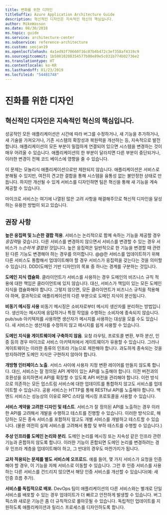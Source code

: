 ```yaml
---
title: 변화를 위한 디자인
titleSuffix: Azure Application Architecture Guide
description: 혁신적인 디자인은 지속적인 혁신의 핵심입니다.
author: MikeWasson
ms.date: 08/30/2018
ms.topic: guide
ms.service: architecture-center
ms.subservice: reference-architecture
ms.custom: seojan19
ms.openlocfilehash: 4a1ed92f70660f16c07b4b472c3ef358af4319c9
ms.sourcegitcommit: 1b50810208354577b00e89e5c031b774b02736e2
ms.translationtype: HT
ms.contentlocale: ko-KR
ms.lasthandoff: 01/23/2019
ms.locfileid: "54481748"
---
```

# <a name="design-for-evolution"></a>진화를 위한 디자인

## <a name="an-evolutionary-design-is-key-for-continuous-innovation"></a>혁신적인 디자인은 지속적인 혁신의 핵심입니다.

성공적인 모든 애플리케이션은 시간에 따라 버그를 수정하거나, 새 기능을 추가하거나, 새 기술을 가져오거나, 기존 시스템의 확장성과 복원력을 개선하는 등, 지속적으로 발전합니다. 애플리케이션의 모든 부분이 밀접하게 연결되어 있으면 시스템을 변경하는 것이 매우 어려울 수 있습니다. 애플리케이션의 한 부분이 달라지면 다른 부분이 중단되거나, 이러한 변경이 전체 코드 베이스에 영향을 줄 수 있습니다.

이 문제는 모놀리식 애플리케이션으로만 제한되지 않습니다. 애플리케이션은 서비스로 분해될 수 있지만, 여전히 견고한 결합을 통해 시스템을 융통성 없는 불안정한 상태로 만듭니다. 하지만 개선될 수 있게 서비스를 디자인하면 팀은 혁신을 통해 새 기능을 계속 제공할 수 있습니다.

마이크로 서비스는 여기에 나열된 많은 고려 사항을 해결해주므로 혁신적 디자인을 달성하는 유용한 방법이 되고 있습니다.

## <a name="recommendations"></a>권장 사항

**높은 응집력 및 느슨한 결합 적용**. 서비스는 논리적으로 함께 속하는 기능을 제공할 경우 *응집력*을 갖습니다. 다른 서비스를 변경하지 않으면서 서비스를 변경할 수 있는 경우 서비스가 *느슨하게 결합된* 것입니다. 높은 응집력은 일반적으로 한 기능을 변경할 때 관련된 다른 기능도 변경해야 하는 경우를 의미합니다. @@한 서비스를 업데이트하기 위해 다른 서비스도 통합해서 업데이트해야 할 경우 서비스가 응집력을 갖는다는 것을 의미할 수 있습니다. DDD(도메인 기반 디자인)의 목표 중 하나는 경계를 구분하는 것입니다.

**도메인 지식 캡슐화**. 클라이언트가 서비스를 사용하는 경우 도메인의 비즈니스 규칙 적용에 대한 책임은 클라이언트에 있지 않습니다. 대신, 서비스가 책임이 있는 모든 도메인 지식을 캡슐화해야 합니다. 그렇지 않으면, 모든 클라이언트가 비즈니스 규칙을 적용해야 하며, 결과적으로 애플리케이션의 다른 부분으로 도메인 지식이 분산됩니다.

**비동기 메시징 사용** 비동기 메시징은 소비자로부터 메시지 생산자를 분리하는 방법입니다. 생산자는 메시지에 응답하거나 특정 작업을 수행하는 소비자에 종속되지 않습니다. pub/sub 아키텍처를 사용하면 생산자가 메시지를 사용하는 대상을 모를 수도 있습니다. 새 서비스는 생산자를 수정하지 않고 메시지를 쉽게 사용할 수 있습니다.

**도메인 지식을 게이트웨이에 구축하지 않음**. 요청 라우팅, 프로토콜 변환, 부하 분산, 인증 등의 경우 마이크로 서비스 아키텍처에서 게이트웨이가 유용할 수 있습니다. 그러나 게이트웨이는 이러한 종류의 인프라 기능으로 제한해야 합니다. 과도하게 종속되는 것을 방지하려면 도메인 지식은 구현하지 않아야 합니다.

**개방형 인터페이스 노출**. 서비스 사이에 사용자 지정 변환 레이어를 만들지 않도록 합니다. 대신, 서비스는 잘 정의된 API 계약이 있는 API를 노출해야 합니다. 이전 버전과의 호환성을 유지하면서 API를 확장할 수 있도록 API 버전을 관리해야 합니다. 이런 방식으로 의존하는 모든 업스트림 서비스에 대한 업데이트를 통합하지 않고도 서비스를 업데이트할 수 있습니다. 공용 서비스는 HTTP를 통해 RESTful API를 노출해야 합니다. 백 엔드 서비스는 성능상의 이유로 RPC 스타일 메시징 프로토콜을 사용할 수 있습니다.

**서비스 계약을 고려한 디자인 및 테스트**. 서비스가 잘 정의된 API를 노출하는 경우 이러한 API를 고려해서 개발을 수행하고 테스트를 진행할 수 있습니다. 이러한 방식으로, 해당하는 모든 종속 서비스를 포함하지 않고도 개별 서비스를 개발하고 테스트할 수 있습니다. (물론 여전히 실제 서비스를 고려해서 통합 및 부하 테스트를 수행할 수 있습니다.)

**추상 인프라를 도메인 논리와 분리**. 도메인 논리를 메시징 또는 지속성 같은 인프라 관련 기능과 혼합하지 않도록 합니다. 이러한 기능이 혼합되면 도메인 논리를 변경하려는 경우 인프라 계층을 업데이트해야 하고, 그 반대의 경우도 마찬가지가 됩니다.

**교차 적용되는 문제를 별도 서비스에 오프로드**. 예를 들어, 몇 가지 서비스가 요청을 인증해야 할 경우, 이 기능을 자체 서비스로 이동할 수 있습니다. 그런 후 인증 서비스를 사용하는 다른 서비스를 건드리지 않으면서 해당 인증 서비스를 개선할 수 있습니다(예: 새 인증 흐름 추가).

**서비스를 독립적으로 배포**. DevOps 팀이 애플리케이션의 다른 서비스와는 별개로 단일 서비스를 배포할 수 있는 경우 업데이트가 더 빠르고 안전하게 발생할 수 있습니다. 버그 픽스와 새로운 기능은 좀 더 규칙적으로 롤아웃될 수 있습니다. 독립적인 업데이트를 지원하도록 애플리케이션과 릴리스 프로세스를 디자인하도록 합니다.
